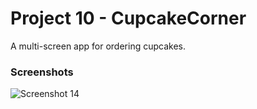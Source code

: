 # Project 10 - CupcakeCorner
A multi-screen app for ordering cupcakes.
### Screenshots
![Screenshot 14](./Screenshots/screenshot14.gif)